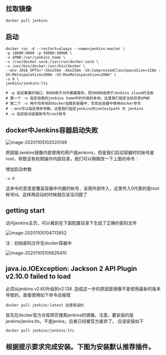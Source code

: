 ## 拉取镜像

```
docker pull jenkins
```

## 启动

```
docker run -d --restart=always --name=jenkins-master \ 
-p 18080:8080 -p 50000:50000 \ 
-v $PWD:/var/jenkins_home \ 
-v /run/docker.sock:/var/run/docker.sock \ 
-v /usr/bin/docker:/usr/bin/docker \ 
--env JAVA_OPTS="-Xms256m -Xmx256m -XX:CompressedClassSpaceSize=128m -XX:MetaspaceSize=200m -XX:MaxMetaspaceSize=200m" \ 
-u 0 \ 
jenkins/jenkins:lts

# -p 指定暴露的端口，8080用于对外暴露服务，而50000适用于Jenkins slave的注册
# 第一个 -v 指定挂载的jenkins home中的内容到本地，这里我们指定当前目录$PWD
# 第二个 -v 用于将本地的docker挂载到容器中，实现在容器中使用docker命令
# --env可以指定很多参数，这里我们指定jenkins的contextpath 为 jenkins
# -u 指定启动容器账号为root账号
```

## docker中Jenkins容器启动失败

![image-20201105102020149](D:\workspace\git\onenote\imageFiles\image-20201105102020149.png)

原因是Jenkins镜像内部使用的用户是jenkons，但是我们启动容器时的账号是root，导致没有权限操作内部目录，我们可以稍微改一下上面的命令：

增加启动参数

```
-u 0 
```

这命令的意思是覆盖容器中内置的帐号，该用外部传入，这里传入0代表的是root帐号Id。这样再启动的时候就应该没问题了

## getting start

访问jenkins主页，可以看到在下面配置目录下生成了正确的密码文件

![image-20201105104713952](D:\workspace\git\onenote\imageFiles\image-20201105104713952.png)

注：初始密码文件在docker容器中

![image-20201105105626410](D:\workspace\git\onenote\imageFiles\image-20201105105626410.png)

## java.io.IOException: Jackson 2 API Plugin v2.10.0 failed to load

必须从jenkins v2.60升级到v2.138.
造成这一步的原因是镜像不是使用最新的版本导致的，直接使用如下命令会报错

```shell
docker pull jenkins:latest 这是错误的
```

首先在docker官方仓库网页搜索jenkins的镜像。注意，要安装的是 jenkins/jenins:lts，不是jenins，后者已经被官方废弃了。
应该安装如下

```shell
docker pull jenkins/jenkins:lts
```

## 根据提示要求完成安装。下图为安装默认推荐插件。

